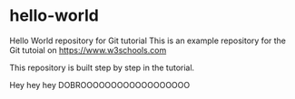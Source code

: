 # hello-world
Hello World repository for Git tutorial
This is an example repository for the Git tutoial on https://www.w3schools.com

This repository is built step by step in the tutorial.

Hey hey hey
DOBROOOOOOOOOOOOOOOOOO
